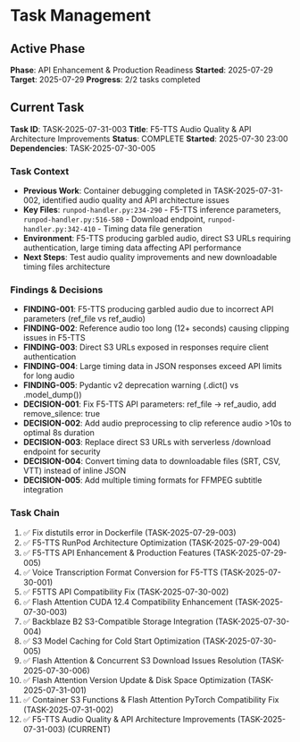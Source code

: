 # Task Management

## Active Phase
**Phase**: API Enhancement & Production Readiness
**Started**: 2025-07-29
**Target**: 2025-07-29
**Progress**: 2/2 tasks completed

## Current Task
**Task ID**: TASK-2025-07-31-003
**Title**: F5-TTS Audio Quality & API Architecture Improvements
**Status**: COMPLETE
**Started**: 2025-07-30 23:00
**Dependencies**: TASK-2025-07-30-005

### Task Context
- **Previous Work**: Container debugging completed in TASK-2025-07-31-002, identified audio quality and API architecture issues
- **Key Files**: `runpod-handler.py:234-290` - F5-TTS inference parameters, `runpod-handler.py:516-580` - Download endpoint, `runpod-handler.py:342-410` - Timing data file generation
- **Environment**: F5-TTS producing garbled audio, direct S3 URLs requiring authentication, large timing data affecting API performance
- **Next Steps**: Test audio quality improvements and new downloadable timing files architecture

### Findings & Decisions
- **FINDING-001**: F5-TTS producing garbled audio due to incorrect API parameters (ref_file vs ref_audio)
- **FINDING-002**: Reference audio too long (12+ seconds) causing clipping issues in F5-TTS
- **FINDING-003**: Direct S3 URLs exposed in responses require client authentication
- **FINDING-004**: Large timing data in JSON responses exceed API limits for long audio
- **FINDING-005**: Pydantic v2 deprecation warning (.dict() vs .model_dump())
- **DECISION-001**: Fix F5-TTS API parameters: ref_file → ref_audio, add remove_silence: true
- **DECISION-002**: Add audio preprocessing to clip reference audio >10s to optimal 8s duration
- **DECISION-003**: Replace direct S3 URLs with serverless /download endpoint for security
- **DECISION-004**: Convert timing data to downloadable files (SRT, CSV, VTT) instead of inline JSON
- **DECISION-005**: Add multiple timing formats for FFMPEG subtitle integration

### Task Chain
1. ✅ Fix distutils error in Dockerfile (TASK-2025-07-29-003)
2. ✅ F5-TTS RunPod Architecture Optimization (TASK-2025-07-29-004)
3. ✅ F5-TTS API Enhancement & Production Features (TASK-2025-07-29-005)
4. ✅ Voice Transcription Format Conversion for F5-TTS (TASK-2025-07-30-001)
5. ✅ F5TTS API Compatibility Fix (TASK-2025-07-30-002)
6. ✅ Flash Attention CUDA 12.4 Compatibility Enhancement (TASK-2025-07-30-003)
7. ✅ Backblaze B2 S3-Compatible Storage Integration (TASK-2025-07-30-004)
8. ✅ S3 Model Caching for Cold Start Optimization (TASK-2025-07-30-005)
9. ✅ Flash Attention & Concurrent S3 Download Issues Resolution (TASK-2025-07-30-006)
10. ✅ Flash Attention Version Update & Disk Space Optimization (TASK-2025-07-31-001)
11. ✅ Container S3 Functions & Flash Attention PyTorch Compatibility Fix (TASK-2025-07-31-002)
12. ✅ F5-TTS Audio Quality & API Architecture Improvements (TASK-2025-07-31-003) (CURRENT)